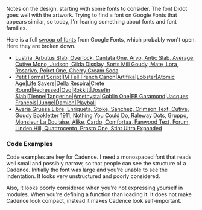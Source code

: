 Notes on the design, starting with some fonts to consider. The font Didot goes
well with the artwork. Trying to find a font on Google Fonts that appears
similar, so today, I'm learing something about fonts and font families.

Here is a full [swoop of
fonts](http://www.google.com/fonts#ReviewPlace:refine/Collection:Lustria|Arbutus+Slab|Overlock|Cantata+One|Arvo|Antic+Slab|Average|Cutive+Mono|Judson|Gilda+Display|Sorts+Mill+Goudy|Mate|Lora|Rosarivo|Poiret+One|Cherry+Cream+Soda|Petit+Formal+Script|IM+Fell+French+Canon|Artifika|Lobster|Atomic+Age|Life+Savers|Della+Respira|Crete+Round|Redressed|Ovo|Rokkitt|Josefin+Slab|Tienne|Tangerine|Amethysta|Goblin+One|EB+Garamond|Jacques+Francois|Junge|Damion|Playball|Averia+Gruesa+Libre|Enriqueta|Stoke|Sanchez|Crimson+Text|Cutive|Goudy+Bookletter+1911|Nothing+You+Could+Do|Raleway+Dots|Gruppo|Monsieur+La+Doulaise|Alike|Cardo|Comfortaa|Fanwood+Text|Forum|Linden+Hill|Quattrocento|Prosto+One|Stint+Ultra+Expanded)
from Google Fonts, which probably won't open. Here they are broken down.

 * [Lustria, Arbutus Slab, Overlock, Cantata One, Arvo, Antic Slab, Average,
  Cutive Mono, Judson, Gilda Display, Sorts Mill Goudy, Mate, Lora, Rosarivo,
  Poiret One, Cherry Cream Soda](http://www.google.com/fonts#ReviewPlace:refine/Collection:Lustria|Arbutus+Slab|Overlock|Cantata+One|Arvo|Antic+Slab|Average|Cutive+Mono|Judson|Gilda+Display|Sorts+Mill+Goudy|Mate|Lora|Rosarivo|Poiret+One|Cherry+Cream+Soda)
 * [Petit Formal Script|IM Fell French Canon|Artifika|Lobster|Atomic Age|Life Savers|Della Respira|Crete Round|Redressed|Ovo|Rokkitt|Josefin Slab|Tienne|Tangerine|Amethysta|Goblin One|EB Garamond|Jacques Francois|Junge|Damion|Playball](http://www.google.com/fonts#ReviewPlace:refine/Collection:Petit+Formal+Script|IM+Fell+French+Canon|Artifika|Lobster|Atomic+Age|Life+Savers|Della+Respira|Crete+Round|Redressed|Ovo|Rokkitt|Josefin+Slab|Tienne|Tangerine|Amethysta|Goblin+One|EB+Garamond|Jacques+Francois|Junge|Damion|Playball)
 * [Averia Gruesa Libre, Enriqueta, Stoke, Sanchez, Crimson Text, Cutive, Goudy
    Bookletter 1911, Nothing You Could Do, Raleway Dots, Gruppo, Monsieur La
    Doulaise, Alike, Cardo, Comfortaa, Fanwood Text, Forum, Linden Hill,
    Quattrocento, Prosto One, Stint Ultra
    Expanded](http://www.google.com/fonts#ReviewPlace:refine/Collection:Averia+Gruesa+Libre|Enriqueta|Stoke|Sanchez|Crimson+Text|Cutive|Goudy+Bookletter+1911|Nothing+You+Could+Do|Raleway+Dots|Gruppo|Monsieur+La+Doulaise|Alike|Cardo|Comfortaa|Fanwood+Text|Forum|Linden+Hill|Quattrocento|Prosto+One|Stint+Ultra+Expanded)

### Code Examples

Code examples are key for Cadence. I need a monospaced font that reads well
small and possibly narrow, so that people can see the structure of a Cadence.
Initially the font was large and you're unable to see the indentation. It looks
very unstructured and poorly considered.

Also, it looks poorly considered when you're not expressing yourself in modules.
When you're defining a function than loading it. It does not make Cadence look
compact, instead it makes Cadence look self-important.
